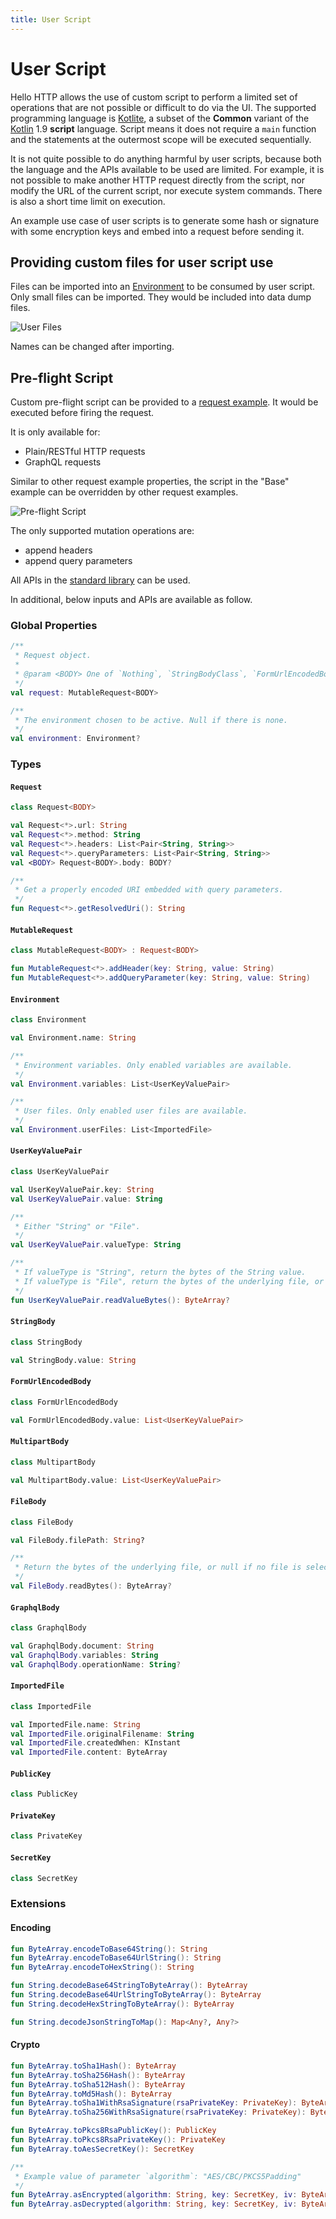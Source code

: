 ```yaml
---
title: User Script
---
```


# User Script

Hello HTTP allows the use of custom script to perform a limited set of operations that are not possible or difficult to do via the UI. The supported programming language is [Kotlite](https://sunny-chung.github.io/kotlite/#_the_kotlite_language), a subset of the **Common** variant of the [Kotlin](https://kotlinlang.org/docs/basic-syntax.html) 1.9 **script** language. Script means it does not require a `main` function and the statements at the outermost scope will be executed sequentially.

It is not quite possible to do anything harmful by user scripts, because both the language and the APIs available to be used are limited. For example, it is not possible to make another HTTP request directly from the script, nor modify the URL of the current script, nor execute system commands. There is also a short time limit on execution.

An example use case of user scripts is to generate some hash or signature with some encryption keys and embed into a request before sending it.

## Providing custom files for user script use

Files can be imported into an [Environment](environments) to be consumed by user script. Only small files can be imported. They would be included into data dump files.

![User Files](../user-files.png)

Names can be changed after importing.

## Pre-flight Script

Custom pre-flight script can be provided to a [request example](request-examples-and-payload-examples). It would be executed before firing the request.

It is only available for:
- Plain/RESTful HTTP requests
- GraphQL requests

Similar to other request example properties, the script in the "Base" example can be overridden by other request examples.

![Pre-flight Script](../pre-flight-script.png)

The only supported mutation operations are:
- append headers
- append query parameters

All APIs in the [standard library](https://sunny-chung.github.io/kotlite/#_built_in_and_standard_library_apis) can be used.

In additional, below inputs and APIs are available as follow.

### Global Properties

```kotlin
/**
 * Request object.
 * 
 * @param <BODY> One of `Nothing`, `StringBodyClass`, `FormUrlEncodedBodyClass`, `MultipartBodyClass`, `FileBodyClass`, `GraphqlBodyClass`.
 */
val request: MutableRequest<BODY>

/**
 * The environment chosen to be active. Null if there is none.
 */
val environment: Environment?
```

### Types

#### `Request`

```kotlin
class Request<BODY>

val Request<*>.url: String
val Request<*>.method: String
val Request<*>.headers: List<Pair<String, String>>
val Request<*>.queryParameters: List<Pair<String, String>>
val <BODY> Request<BODY>.body: BODY?

/**
 * Get a properly encoded URI embedded with query parameters.
 */
fun Request<*>.getResolvedUri(): String
```

#### `MutableRequest`

```kotlin
class MutableRequest<BODY> : Request<BODY>

fun MutableRequest<*>.addHeader(key: String, value: String)
fun MutableRequest<*>.addQueryParameter(key: String, value: String)
```

#### `Environment`

```kotlin
class Environment

val Environment.name: String

/**
 * Environment variables. Only enabled variables are available.
 */
val Environment.variables: List<UserKeyValuePair>

/**
 * User files. Only enabled user files are available.
 */
val Environment.userFiles: List<ImportedFile>
```

#### `UserKeyValuePair`

```kotlin
class UserKeyValuePair

val UserKeyValuePair.key: String
val UserKeyValuePair.value: String

/**
 * Either "String" or "File".
 */
val UserKeyValuePair.valueType: String

/**
 * If valueType is "String", return the bytes of the String value.
 * If valueType is "File", return the bytes of the underlying file, or null if no file is selected. Exception would be thrown if a file is specified and cannot be read.
 */
fun UserKeyValuePair.readValueBytes(): ByteArray?
```

#### `StringBody`

```kotlin
class StringBody

val StringBody.value: String
```

#### `FormUrlEncodedBody`

```kotlin
class FormUrlEncodedBody

val FormUrlEncodedBody.value: List<UserKeyValuePair>
```

#### `MultipartBody`

```kotlin
class MultipartBody

val MultipartBody.value: List<UserKeyValuePair>
```

#### `FileBody`

```kotlin
class FileBody

val FileBody.filePath: String?

/**
 * Return the bytes of the underlying file, or null if no file is selected. Exception would be thrown if a file is specified and cannot be read.
 */
val FileBody.readBytes(): ByteArray?
```

#### `GraphqlBody`

```kotlin
class GraphqlBody

val GraphqlBody.document: String
val GraphqlBody.variables: String
val GraphqlBody.operationName: String?
```

#### `ImportedFile`

```kotlin
class ImportedFile

val ImportedFile.name: String
val ImportedFile.originalFilename: String
val ImportedFile.createdWhen: KInstant
val ImportedFile.content: ByteArray
```

#### `PublicKey`

```kotlin
class PublicKey
```

#### `PrivateKey`

```kotlin
class PrivateKey
```

#### `SecretKey`

```kotlin
class SecretKey
```

### Extensions

#### Encoding

````kotlin
fun ByteArray.encodeToBase64String(): String
fun ByteArray.encodeToBase64UrlString(): String
fun ByteArray.encodeToHexString(): String

fun String.decodeBase64StringToByteArray(): ByteArray
fun String.decodeBase64UrlStringToByteArray(): ByteArray
fun String.decodeHexStringToByteArray(): ByteArray

fun String.decodeJsonStringToMap(): Map<Any?, Any?>
````

#### Crypto

````kotlin
fun ByteArray.toSha1Hash(): ByteArray
fun ByteArray.toSha256Hash(): ByteArray
fun ByteArray.toSha512Hash(): ByteArray
fun ByteArray.toMd5Hash(): ByteArray
fun ByteArray.toSha1WithRsaSignature(rsaPrivateKey: PrivateKey): ByteArray
fun ByteArray.toSha256WithRsaSignature(rsaPrivateKey: PrivateKey): ByteArray

fun ByteArray.toPkcs8RsaPublicKey(): PublicKey
fun ByteArray.toPkcs8RsaPrivateKey(): PrivateKey
fun ByteArray.toAesSecretKey(): SecretKey

/**
 * Example value of parameter `algorithm`: "AES/CBC/PKCS5Padding"
 */
fun ByteArray.asEncrypted(algorithm: String, key: SecretKey, iv: ByteArray? = null): ByteArray
fun ByteArray.asDecrypted(algorithm: String, key: SecretKey, iv: ByteArray? = null): ByteArray
````
